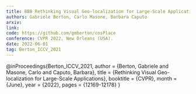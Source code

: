 ```yaml
---
title: BBB Rethinking Visual Geo-localization for Large-Scale Applications
authors: Gabriele Berton, Carlo Masone, Barbara Caputo
arxiv: 
link: 
code: https://github.com/gmberton/cosPlace
conference: CVPR 2022, New Orleans (USA).
date: 2022-06-01
tag: Berton_ICCV_2021
---
```

@inProceedings{Berton_ICCV_2021,
    author    = {Berton, Gabriele and Masone, Carlo and Caputo, Barbara},
    title     = {Rethinking Visual Geo-localization for Large-Scale Applications},
    booktitle = {CVPR},
    month     = {June},
    year      = {2022},
    pages     = {12169-12178}
}

